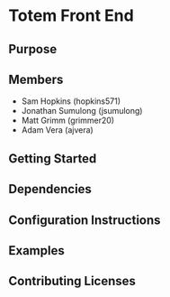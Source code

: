 # Totem Front End

## Purpose

## Members
* Sam Hopkins (hopkins571)
* Jonathan Sumulong (jsumulong)
* Matt Grimm (grimmer20)
* Adam Vera (ajvera)

## Getting Started

## Dependencies

## Configuration Instructions

## Examples

## Contributing Licenses


